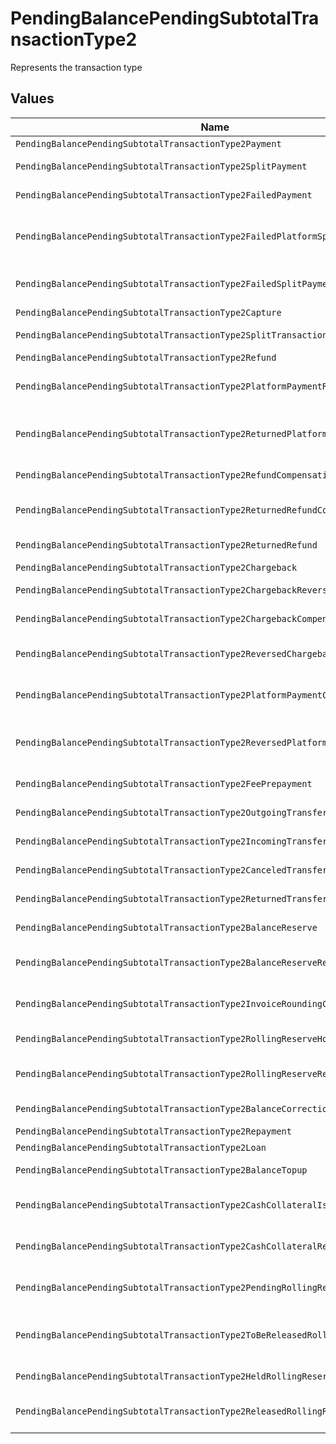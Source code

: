 # PendingBalancePendingSubtotalTransactionType2

Represents the transaction type


## Values

| Name                                                                             | Value                                                                            |
| -------------------------------------------------------------------------------- | -------------------------------------------------------------------------------- |
| `PendingBalancePendingSubtotalTransactionType2Payment`                           | payment                                                                          |
| `PendingBalancePendingSubtotalTransactionType2SplitPayment`                      | split-payment                                                                    |
| `PendingBalancePendingSubtotalTransactionType2FailedPayment`                     | failed-payment                                                                   |
| `PendingBalancePendingSubtotalTransactionType2FailedPlatformSplitPayment`        | failed-platform-split-payment                                                    |
| `PendingBalancePendingSubtotalTransactionType2FailedSplitPaymentCompensation`    | failed-split-payment-compensation                                                |
| `PendingBalancePendingSubtotalTransactionType2Capture`                           | capture                                                                          |
| `PendingBalancePendingSubtotalTransactionType2SplitTransaction`                  | split-transaction                                                                |
| `PendingBalancePendingSubtotalTransactionType2Refund`                            | refund                                                                           |
| `PendingBalancePendingSubtotalTransactionType2PlatformPaymentRefund`             | platform-payment-refund                                                          |
| `PendingBalancePendingSubtotalTransactionType2ReturnedPlatformPaymentRefund`     | returned-platform-payment-refund                                                 |
| `PendingBalancePendingSubtotalTransactionType2RefundCompensation`                | refund-compensation                                                              |
| `PendingBalancePendingSubtotalTransactionType2ReturnedRefundCompensation`        | returned-refund-compensation                                                     |
| `PendingBalancePendingSubtotalTransactionType2ReturnedRefund`                    | returned-refund                                                                  |
| `PendingBalancePendingSubtotalTransactionType2Chargeback`                        | chargeback                                                                       |
| `PendingBalancePendingSubtotalTransactionType2ChargebackReversal`                | chargeback-reversal                                                              |
| `PendingBalancePendingSubtotalTransactionType2ChargebackCompensation`            | chargeback-compensation                                                          |
| `PendingBalancePendingSubtotalTransactionType2ReversedChargebackCompensation`    | reversed-chargeback-compensation                                                 |
| `PendingBalancePendingSubtotalTransactionType2PlatformPaymentChargeback`         | platform-payment-chargeback                                                      |
| `PendingBalancePendingSubtotalTransactionType2ReversedPlatformPaymentChargeback` | reversed-platform-payment-chargeback                                             |
| `PendingBalancePendingSubtotalTransactionType2FeePrepayment`                     | fee-prepayment                                                                   |
| `PendingBalancePendingSubtotalTransactionType2OutgoingTransfer`                  | outgoing-transfer                                                                |
| `PendingBalancePendingSubtotalTransactionType2IncomingTransfer`                  | incoming-transfer                                                                |
| `PendingBalancePendingSubtotalTransactionType2CanceledTransfer`                  | canceled-transfer                                                                |
| `PendingBalancePendingSubtotalTransactionType2ReturnedTransfer`                  | returned-transfer                                                                |
| `PendingBalancePendingSubtotalTransactionType2BalanceReserve`                    | balance-reserve                                                                  |
| `PendingBalancePendingSubtotalTransactionType2BalanceReserveReturn`              | balance-reserve-return                                                           |
| `PendingBalancePendingSubtotalTransactionType2InvoiceRoundingCompensation`       | invoice-rounding-compensation                                                    |
| `PendingBalancePendingSubtotalTransactionType2RollingReserveHold`                | rolling-reserve-hold                                                             |
| `PendingBalancePendingSubtotalTransactionType2RollingReserveRelease`             | rolling-reserve-release                                                          |
| `PendingBalancePendingSubtotalTransactionType2BalanceCorrection`                 | balance-correction                                                               |
| `PendingBalancePendingSubtotalTransactionType2Repayment`                         | repayment                                                                        |
| `PendingBalancePendingSubtotalTransactionType2Loan`                              | loan                                                                             |
| `PendingBalancePendingSubtotalTransactionType2BalanceTopup`                      | balance-topup                                                                    |
| `PendingBalancePendingSubtotalTransactionType2CashCollateralIssuance`            | cash-collateral-issuance';                                                       |
| `PendingBalancePendingSubtotalTransactionType2CashCollateralRelease`             | cash-collateral-release                                                          |
| `PendingBalancePendingSubtotalTransactionType2PendingRollingReserve`             | pending-rolling-reserve                                                          |
| `PendingBalancePendingSubtotalTransactionType2ToBeReleasedRollingReserve`        | to-be-released-rolling-reserve                                                   |
| `PendingBalancePendingSubtotalTransactionType2HeldRollingReserve`                | held-rolling-reserve                                                             |
| `PendingBalancePendingSubtotalTransactionType2ReleasedRollingReserve`            | released-rolling-reserve                                                         |